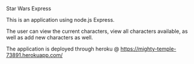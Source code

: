 Star Wars Express

This is an application using node.js Express. 

The user can view the current characters, view all characters available, as well as add new characters as well. 

The application is deployed through heroku @ https://mighty-temple-73891.herokuapp.com/
